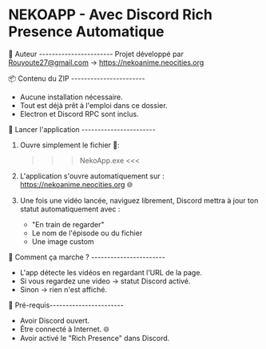 NEKOAPP - Avec Discord Rich Presence Automatique
===========================================

👤 Auteur -----------------------
Projet développé par Rouyoute27@gmail.com → https://nekoanime.neocities.org



📦 Contenu du ZIP -----------------------
- Aucune installation nécessaire.
- Tout est déjà prêt à l'emploi dans ce dossier.
- Electron et Discord RPC sont inclus.



🚀 Lancer l'application -----------------------
1. Ouvre simplement le fichier 📁:
   >>> NekoApp.exe <<<

2. L'application s'ouvre automatiquement sur :
   https://nekoanime.neocities.org 🌐

3. Une fois une vidéo lancée, naviguez librement, Discord mettra à jour
ton statut automatiquement avec :
   - "En train de regarder"
   - Le nom de l'épisode ou du fichier
   - Une image custom



🧠 Comment ça marche ? -----------------------

- L'app détecte les vidéos en regardant l’URL de la page.
- Si vous regardez une video → statut Discord activé.
- Sinon → rien n'est affiché.



🔧 Pré-requis-----------------------

- Avoir Discord ouvert.
- Être connecté à Internet. 🌐
- Avoir activé le "Rich Presence" dans Discord.
